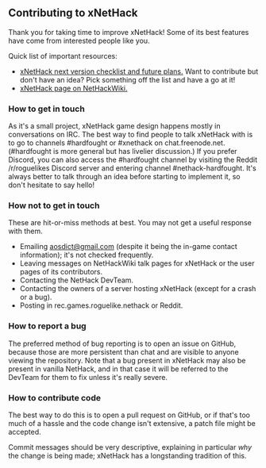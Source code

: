## Contributing to xNetHack

Thank you for taking time to improve xNetHack! Some of its best features have come from interested people like you.

Quick list of important resources:
* [xNetHack next version checklist and future plans.](https://hardfought.org/etherpad/p/r.89e0b3d65b3aee3b918a1ae1fd6c1da2) Want to contribute but don't have an idea? Pick something off the list and have a go at it!
* [xNetHack page on NetHackWiki.](https://nethackwiki.com/wiki/XNetHack)

### How to get in touch

As it's a small project, xNetHack game design happens mostly in conversations on IRC. The best way to find people to talk xNetHack with is to go to channels #hardfought or #xnethack on chat.freenode.net. (#hardfought is more general but has livelier discussion.) If you prefer Discord, you can also access the #hardfought channel by visiting the Reddit /r/roguelikes Discord server and entering channel #nethack-hardfought. It's always better to talk through an idea before starting to implement it, so don't hesitate to say hello!

### How not to get in touch

These are hit-or-miss methods at best. You may not get a useful response with them.
* Emailing aosdict@gmail.com (despite it being the in-game contact information); it's not checked frequently.
* Leaving messages on NetHackWiki talk pages for xNetHack or the user pages of its contributors.
* Contacting the NetHack DevTeam.
* Contacting the owners of a server hosting xNetHack (except for a crash or a bug).
* Posting in rec.games.roguelike.nethack or Reddit.

### How to report a bug

The preferred method of bug reporting is to open an issue on GitHub, because those are more persistent than chat and are visible to anyone viewing the repository. Note that a bug present in xNetHack may also be present in vanilla NetHack, and in that case it will be referred to the DevTeam for them to fix unless it's really severe.

### How to contribute code

The best way to do this is to open a pull request on GitHub, or if that's too much of a hassle and the code change isn't extensive, a patch file might be accepted.

Commit messages should be very descriptive, explaining in particular *why* the change is being made; xNetHack has a longstanding tradition of this.

